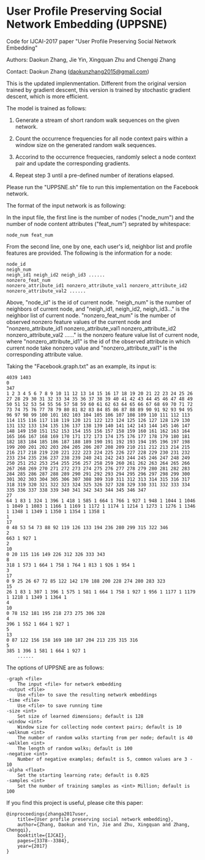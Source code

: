 # User Profile Preserving Social Network Embedding (UPPSNE)

Code for IJCAI-2017 paper "User Profile Preserving Social Network Embedding"

Authors: Daokun Zhang, Jie Yin, Xingquan Zhu and Chengqi Zhang

Contact: Daokun Zhang (daokunzhang2015@gmail.com)

This is the updated implenmentation. Different from the original version trained by gradient descent, this version is trained by stochastic gradient descent, which is more efficient.

The model is trained as follows:

1. Generate a stream of short random walk sequences on the given network.

2. Count the occurrence frequencies for all node context pairs within a window size on the generated random walk sequences.

3. Accorind to the occurrence frequecies, randomly select a node context pair and update the corresponding gradients.

4. Repeat step 3 until a pre-defined number of iterations elapsed.

Please run the "UPPSNE.sh" file to run this implementation on the Facebook network.

The format of the input network is as following:

In the input file, the first line is the number of nodes ("node_num") and the number of node content attributes ("feat_num") seprated by whitespace:

    node_num feat_num

From the second line, one by one, each user's id, neighbor list and profile features are provided. The following is the information for a node:

    node_id
    neigh_num
    neigh_id1 neigh_id2 neigh_id3 ......
    nonzero_feat_num
    nonzero_attribute_id1 nonzero_attribute_val1 nonzero_attribute_id2 nonzero_attribute_val2 ......

Above, "node_id" is the id of current node. "neigh_num" is the number of neighbors of current node, and "neigh_id1, neigh_id2, neigh_id3..." is the neighbor list of current node. "nonzero_feat_num" is the number of observed nonzero feature values of the current node and "nonzero_attribute_id1 nonzero_attribute_val1 nonzero_attribute_id2 nonzero_attribute_val2 ......" is the nonzero feature value list of current node, where "nonzero_attribute_id1" is the id of the observed attribute in which current node take nonzero value and "nonzero_attribute_val1" is the corresponding attribute value.

Taking the "Facebook.graph.txt" as an example, its input is:

	4039 1403
	0
	347
	1 2 3 4 5 6 7 8 9 10 11 12 13 14 15 16 17 18 19 20 21 22 23 24 25 26 27 28 29 30 31 32 33 34 35 36 37 38 39 40 41 42 43 44 45 46 47 48 49 50 51 52 53 54 55 56 57 58 59 60 61 62 63 64 65 66 67 68 69 70 71 72 73 74 75 76 77 78 79 80 81 82 83 84 85 86 87 88 89 90 91 92 93 94 95 96 97 98 99 100 101 102 103 104 105 106 107 108 109 110 111 112 113 114 115 116 117 118 119 120 121 122 123 124 125 126 127 128 129 130 131 132 133 134 135 136 137 138 139 140 141 142 143 144 145 146 147 148 149 150 151 152 153 154 155 156 157 158 159 160 161 162 163 164 165 166 167 168 169 170 171 172 173 174 175 176 177 178 179 180 181 182 183 184 185 186 187 188 189 190 191 192 193 194 195 196 197 198 199 200 201 202 203 204 205 206 207 208 209 210 211 212 213 214 215 216 217 218 219 220 221 222 223 224 225 226 227 228 229 230 231 232 233 234 235 236 237 238 239 240 241 242 243 244 245 246 247 248 249 250 251 252 253 254 255 256 257 258 259 260 261 262 263 264 265 266 267 268 269 270 271 272 273 274 275 276 277 278 279 280 281 282 283 284 285 286 287 288 289 290 291 292 293 294 295 296 297 298 299 300 301 302 303 304 305 306 307 308 309 310 311 312 313 314 315 316 317 318 319 320 321 322 323 324 325 326 327 328 329 330 331 332 333 334 335 336 337 338 339 340 341 342 343 344 345 346 347
	27
	64 1 83 1 324 1 396 1 418 1 585 1 664 1 766 1 927 1 948 1 1044 1 1046 1 1049 1 1083 1 1166 1 1169 1 1172 1 1174 1 1214 1 1273 1 1276 1 1346 1 1348 1 1349 1 1350 1 1354 1 1358 1
	1
	17
	0 48 53 54 73 88 92 119 126 133 194 236 280 299 315 322 346
	2
	663 1 927 1
	2
	10
	0 20 115 116 149 226 312 326 333 343
	8
	318 1 573 1 664 1 758 1 764 1 813 1 926 1 954 1
	3
	17
	0 9 25 26 67 72 85 122 142 170 188 200 228 274 280 283 323
	15
	26 1 83 1 307 1 396 1 575 1 581 1 664 1 758 1 927 1 956 1 1177 1 1179 1 1218 1 1349 1 1364 1
	4
	10
	0 78 152 181 195 218 273 275 306 328
	4
	396 1 552 1 664 1 927 1
	5
	13
	0 87 122 156 158 169 180 187 204 213 235 315 316
	5
	385 1 396 1 581 1 664 1 927 1
    	......

The options of UPPSNE are as follows:

    -graph <file>
		The input <file> for network embedding
	-output <file>
		Use <file> to save the resulting network embeddings
	-time <file>
		Use <file> to save running time
	-size <int>
		Set size of learned dimensions; default is 128
	-window <int>
		Window size for collecting node context pairs; default is 10
	-walknum <int>
		The number of random walks starting from per node; default is 40
	-walklen <int>
		The length of random walks; default is 100
	-negative <int>
		Number of negative examples; default is 5, common values are 3 - 10
	-alpha <float>
		Set the starting learning rate; default is 0.025
	-samples <int>
		Set the number of training samples as <int> Million; default is 100

If you find this project is useful, please cite this paper:

	@inproceedings{zhanga2017user,
  	    title={User profile preserving social network embedding},
  	    author={Zhang, Daokun and Yin, Jie and Zhu, Xingquan and Zhang, Chengqi},
  	    booktitle={IJCAI},
  	    pages={3378--3384},
  	    year={2017}
	}


